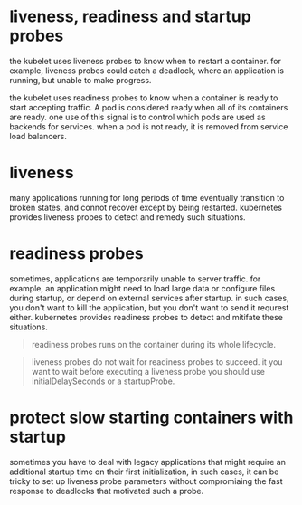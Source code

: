 # liveness, readiness and startup probes

the kubelet uses liveness probes to know when to restart a container. for example, liveness probes could catch a deadlock, where an application is running, but unable to make progress.

the kubelet uses readiness probes to know when a container is ready to start accepting traffic. A pod is considered ready when all of its containers are ready. one use of this signal is to control which pods are used as backends for services. when a pod is not ready, it is removed from service load balancers.

# liveness

many applications running for long periods of time eventually transition to broken states, and connot recover except by being restarted. kubernetes provides liveness probes to detect and remedy such situations.

# readiness probes

sometimes, applications are temporarily unable to server traffic. for example, an application might need to load large data or configure files during startup, or depend on external services after startup. in such cases, you don't want to kill the application, but you don't want to send it requrest either. kubernetes provides readiness probes to detect and mitifate these situations.

> readiness probes runs on the container during its whole lifecycle.

> liveness probes do not wait for readiness probes to succeed. it you want to wait before executing a liveness probe you should use initialDelaySeconds or a startupProbe.

# protect slow starting containers with startup

sometimes you have to deal with legacy applications that might require an additional startup time on their first initialization, in such cases, it can be tricky to set up liveness probe parameters without compromiaing the fast response to deadlocks that motivated such a probe.
